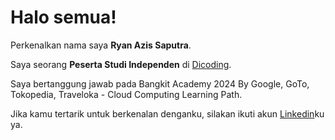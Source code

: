 # Halo semua! 

Perkenalkan nama saya **Ryan Azis Saputra**.<br>

Saya seorang **Peserta Studi Independen** di [Dicoding](https://www.dicoding.com/).<br>

Saya bertanggung jawab pada Bangkit Academy 2024 By Google, GoTo, Tokopedia, Traveloka - Cloud Computing Learning Path.<br>

Jika kamu tertarik untuk berkenalan denganku, silakan ikuti akun [Linkedin](https://www.linkedin.com/in/ryan-azis-saputra-8b40b8294/)ku ya.
